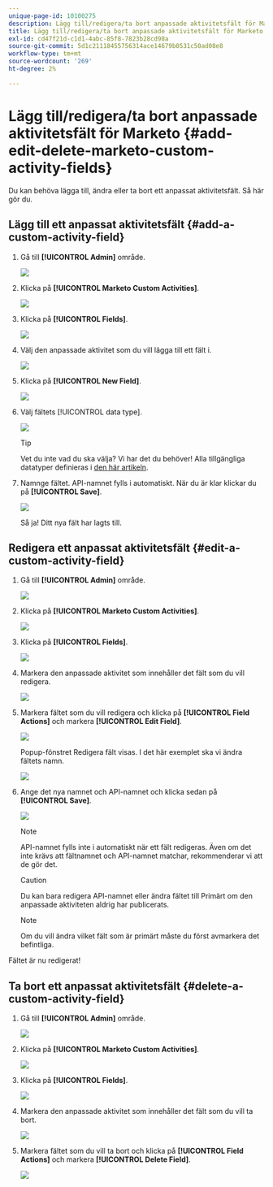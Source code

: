 ```yaml
---
unique-page-id: 10100275
description: Lägg till/redigera/ta bort anpassade aktivitetsfält för Marketo - Marketo Docs - produktdokumentation
title: Lägg till/redigera/ta bort anpassade aktivitetsfält för Marketo
exl-id: cd47f21d-c1d1-4abc-85f8-7823b28cd98a
source-git-commit: 5d1c21118455756314ace14679b0531c50ad08e8
workflow-type: tm+mt
source-wordcount: '269'
ht-degree: 2%

---
```


# Lägg till/redigera/ta bort anpassade aktivitetsfält för Marketo {#add-edit-delete-marketo-custom-activity-fields}

Du kan behöva lägga till, ändra eller ta bort ett anpassat aktivitetsfält. Så här gör du.

## Lägg till ett anpassat aktivitetsfält {#add-a-custom-activity-field}

1. Gå till **[!UICONTROL Admin]** område.

   ![](assets/add-edit-delete-marketo-custom-activity-fields-1.png)

1. Klicka på **[!UICONTROL Marketo Custom Activities]**.

   ![](assets/add-edit-delete-marketo-custom-activity-fields-2.png)

1. Klicka på **[!UICONTROL Fields]**.

   ![](assets/add-edit-delete-marketo-custom-activity-fields-3.png)

1. Välj den anpassade aktivitet som du vill lägga till ett fält i.

   ![](assets/add-edit-delete-marketo-custom-activity-fields-4.png)

1. Klicka på **[!UICONTROL New Field]**.

   ![](assets/add-edit-delete-marketo-custom-activity-fields-5.png)

1. Välj fältets [!UICONTROL data type].

   ![](assets/add-edit-delete-marketo-custom-activity-fields-6.png)

   >[!TIP]
   >
   >Vet du inte vad du ska välja? Vi har det du behöver! Alla tillgängliga datatyper definieras i [den här artikeln](/help/marketo/product-docs/administration/field-management/custom-field-type-glossary.md).

1. Namnge fältet. API-namnet fylls i automatiskt. När du är klar klickar du på **[!UICONTROL Save]**.

   ![](assets/add-edit-delete-marketo-custom-activity-fields-7.png)

   Så ja! Ditt nya fält har lagts till.

## Redigera ett anpassat aktivitetsfält {#edit-a-custom-activity-field}

1. Gå till **[!UICONTROL Admin]** område.

   ![](assets/add-edit-delete-marketo-custom-activity-fields-8.png)

1. Klicka på **[!UICONTROL Marketo Custom Activities]**.

   ![](assets/add-edit-delete-marketo-custom-activity-fields-9.png)

1. Klicka på **[!UICONTROL Fields]**.

   ![](assets/add-edit-delete-marketo-custom-activity-fields-10.png)

1. Markera den anpassade aktivitet som innehåller det fält som du vill redigera.

   ![](assets/add-edit-delete-marketo-custom-activity-fields-11.png)

1. Markera fältet som du vill redigera och klicka på **[!UICONTROL Field Actions]** och markera **[!UICONTROL Edit Field]**.

   ![](assets/add-edit-delete-marketo-custom-activity-fields-12.png)

   Popup-fönstret Redigera fält visas. I det här exemplet ska vi ändra fältets namn.

   ![](assets/add-edit-delete-marketo-custom-activity-fields-13.png)

1. Ange det nya namnet och API-namnet och klicka sedan på **[!UICONTROL Save]**.

   ![](assets/add-edit-delete-marketo-custom-activity-fields-14.png)

   >[!NOTE]
   >
   >API-namnet fylls inte i automatiskt när ett fält redigeras. Även om det inte krävs att fältnamnet och API-namnet matchar, rekommenderar vi att de gör det.

   >[!CAUTION]
   >
   >Du kan bara redigera API-namnet eller ändra fältet till Primärt om den anpassade aktiviteten aldrig har publicerats.

   >[!NOTE]
   >
   >Om du vill ändra vilket fält som är primärt måste du först avmarkera det befintliga.

Fältet är nu redigerat!

## Ta bort ett anpassat aktivitetsfält {#delete-a-custom-activity-field}

1. Gå till **[!UICONTROL Admin]** område.

   ![](assets/add-edit-delete-marketo-custom-activity-fields-15.png)

1. Klicka på **[!UICONTROL Marketo Custom Activities]**.

   ![](assets/add-edit-delete-marketo-custom-activity-fields-16.png)

1. Klicka på **[!UICONTROL Fields]**.

   ![](assets/add-edit-delete-marketo-custom-activity-fields-17.png)

1. Markera den anpassade aktivitet som innehåller det fält som du vill ta bort.

   ![](assets/add-edit-delete-marketo-custom-activity-fields-18.png)

1. Markera fältet som du vill ta bort och klicka på **[!UICONTROL Field Actions]** och markera **[!UICONTROL Delete Field]**.

   ![](assets/add-edit-delete-marketo-custom-activity-fields-19.png)
